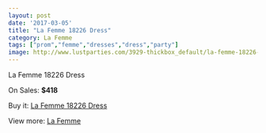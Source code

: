 ```yaml
---
layout: post
date: '2017-03-05'
title: "La Femme 18226 Dress"
category: La Femme
tags: ["prom","femme","dresses","dress","party"]
image: http://www.lustparties.com/3929-thickbox_default/la-femme-18226-dress.jpg
---
```

La Femme 18226 Dress

On Sales: **$418**
<a href="https://www.lustparties.com/en/la-femme/1302-la-femme-18226-dress.html"><amp-img layout="responsive" width="600" height="600" src="//www.lustparties.com/3929-thickbox_default/la-femme-18226-dress.jpg" alt="La Femme 18226 Dress 0" /></a>
<a href="https://www.lustparties.com/en/la-femme/1302-la-femme-18226-dress.html"><amp-img layout="responsive" width="600" height="600" src="//www.lustparties.com/3930-thickbox_default/la-femme-18226-dress.jpg" alt="La Femme 18226 Dress 1" /></a>

Buy it: [La Femme 18226 Dress](https://www.lustparties.com/en/la-femme/1302-la-femme-18226-dress.html "La Femme 18226 Dress")

View more: [La Femme](https://www.lustparties.com/en/4-la-femme "La Femme")